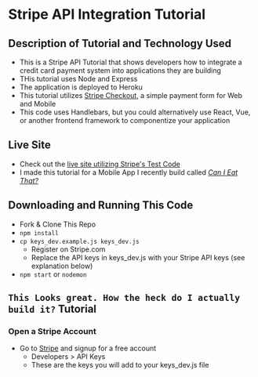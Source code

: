 # Stripe API Integration Tutorial

## Description of Tutorial and Technology Used

* This is a Stripe API  Tutorial that shows developers how to integrate a credit card payment system into applications they are building
* THis tutorial uses Node and Express
* The application is deployed to Heroku
* This tutorial utilizes [Stripe Checkout](https://stripe.com/checkout), a simple payment form for Web and Mobile
* This code uses Handlebars, but you could alternatively use React, Vue, or another frontend framework to componentize your application

## Live Site
* Check out the [live site utilizing Stripe's Test Code](https://quiet-coast-55853.herokuapp.com/)
* I made this tutorial for a Mobile App I recently build called [_Can I Eat That?_](https://github.com/BryanLong14/Can-I-Eat-That-Frontend-Capstone-Project)

## Downloading and Running This Code

* Fork & Clone This Repo
* `npm install`
* `cp keys_dev.example.js keys_dev.js`
  * Register on Stripe.com
  * Replace the API keys in keys_dev.js with your Stripe API keys (see explanation below)
* `npm start` or `nodemon`

## `This Looks great. How the heck do I actually build it?` Tutorial
### Open a Stripe Account
* Go to [Stripe](www.stripe.com) and signup for a free account
    * Developers > API Keys
    * These are the keys you will add to your keys_dev.js file 